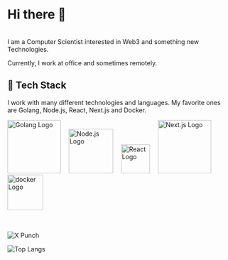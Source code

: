 # Hi there 👋 
<br>
I am a Computer Scientist interested in Web3 and something new Technologies.

Currently, I work at office and sometimes remotely.

## 🥞 Tech Stack
 
I work with many different technologies and languages. 
My favorite ones are Golang, Node.js, React, Next.js and Docker.
 
<img src="https://cdn.worldvectorlogo.com/logos/golang-1.svg" title="golang" alt="Golang Logo" width="120"/>&emsp;
<img src="https://cdn.worldvectorlogo.com/logos/nodejs-1.svg" title="Node.js" alt="Node.js Logo" width="100"/>&emsp;
<img src="https://cdn.worldvectorlogo.com/logos/react-2.svg" title="React" alt="React Logo" width="65"/>&emsp;
<img src="https://cdn.worldvectorlogo.com/logos/nextjs-2.svg" title="Next.js Logo" alt="Next.js Logo" width="120"/>&emsp;
<img src="https://cdn.worldvectorlogo.com/logos/docker.svg" title="docker Logo" alt="docker Logo" width="80"/>&emsp;

 <br>

![X Punch](https://github-readme-stats-one-bice.vercel.app/api?username=mrdhanz&show_icons=true&include_all_commits=true&count_private=true&role=OWNER,ORGANIZATION_MEMBER,COLLABORATOR&theme=dracula)

![Top Langs](https://github-readme-stats-one-bice.vercel.app/api/top-langs/?username=xpunch&hide=less,css&layout=compact&role=OWNER,ORGANIZATION_MEMBER,COLLABORATOR&theme=dracula)
